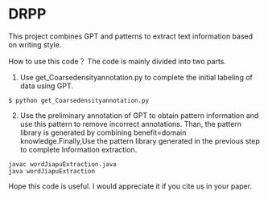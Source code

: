 # DRPP

This project combines GPT and patterns to extract text information based on writing style.

How to use this code？
    The code is mainly divided into two parts.
    
  1. Use get_Coarsedensityannotation.py to complete the initial labeling of data using GPT.
     
    $ python get_Coarsedensityannotation.py
  2. Use the preliminary annotation of GPT to obtain pattern information and use this pattern to remove incorrect annotations. Than, the pattern library is generated by combining benefit=domain knowledge.Finally,Use the pattern library generated in the previous step to complete Information extraction.

    javac wordJiapuExtraction.java
    java wordJiapuExtraction
  

Hope this code is useful. I would appreciate it if you cite us in your paper.